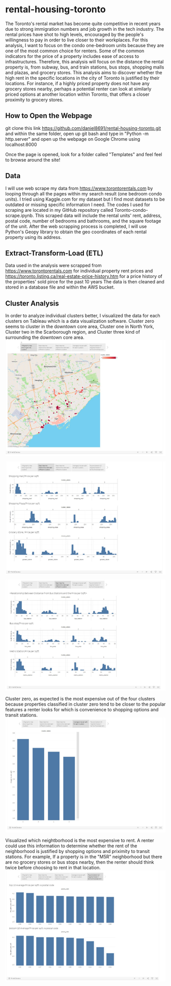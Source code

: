 # rental-housing-toronto

The Toronto's rental market has become quite competitive in recent years due to strong immigration numbers and job growth in the tech industry. The rental prices have shot to high levels, encouraged by the people's willingness to pay in order to live closer to their workplaces. For this analysis, I want to focus on the condo one-bedroom units because they are one of the most common choice for renters. 
Some of the common indicators for the price of a property includes ease of access to infrastructures. Therefore, this analysis will focus on the distance the rental property is, from subway, bus, and train stations, bus stops, shopping malls and plazas, and grocery stores. This analysis aims to discover whether the high rent in the specific locations in the city of Toronto is justified by their locations. For instance, if a highly priced property does not have any grocery stores nearby, perhaps a potential renter can look at similarly priced options at another location within Toronto, that offers a closer proximity to grocery stores. 

## How to Open the Webpage
git clone this link https://github.com/daniel8691/rental-housing-toronto.git and within the same folder, open up git bash and type in "Python -m http.server" and open up the webpage on Google Chrome using localhost:8000

Once the page is opened, look for a folder called "Templates" and feel feel to browse around the site!

## Data
I will use web scrape my data from https://www.torontorentals.com by looping through all the pages within my search result (one bedroom condo units). I tried using Kaggle.com for my dataset but I find most datasets to be outdated or missing specific information I need. The codes I used for scraping are located in my GitHub repository called Toronto-condo-scrape.ipynb. This scraped data will include the rental units' rent, address, postal code, number of bedrooms and bathrooms, and the square footage of the unit. After the web scrapping process is completed, I will use Python's Geopy library to obtain the geo coordinates of each rental property using its address.

## Extract-Transform-Load (ETL)
Data used in the analysis were scrapped from https://www.torontorentals.com for individual property rent prices and https://toronto.listing.ca/real-estate-price-history.htm for a price history of the properties' sold pirce for the past 10 years
The data is then cleaned and stored in a database file and within the AWS bucket. 

## Cluster Analysis
In order to analyze individual clusters better, I visualized the data for each clusters on Tableau which is a data visualization software.
Cluster zero seems to cluster in the downtown core area, Cluster one in North York, Cluster two in the Scarborough region, and Cluster three kind of surrounding the downtown core area. 
![tableau_geomap](https://github.com/daniel8691/rental-housing-toronto/blob/master/templates/site_pictures/tableau_geomap.jpg)

![cluster_analysis](https://github.com/daniel8691/rental-housing-toronto/blob/master/templates/site_pictures/tableau_shopping.jpg)

![cluster_analysis](https://github.com/daniel8691/rental-housing-toronto/blob/master/templates/site_pictures/tableau_transit.jpg)

Cluster zero, as expected is the most expensive out of the four clusters because properties classified in cluster zero tend to be closer to the popular features a renter looks for which is convenience to shopping options and transit stations. 
![cluster_price_analysis](https://github.com/daniel8691/rental-housing-toronto/blob/master/templates/site_pictures/cluster_price_sorted.jpg)

Visualized which neightborhood is the most expensive to rent. A renter could use this information to determine whether the rent of the neighborhood is justified by shopping options and priximity to transit stations. For example, If a property is in the "M5R" neighborhood but there are no grocery stores or bus stops nearby, then the renter should think twice before choosing to rent in that location. 
![neighborhood_analysis](https://github.com/daniel8691/rental-housing-toronto/blob/master/templates/site_pictures/tableau_neighborhood_prices.jpg)

